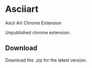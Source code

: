 # Asciiart
Ascii Art Chrome Extension

Unpublished chrome extension.

## Download
Download the .zip for the latest version.

